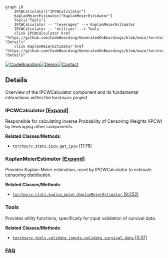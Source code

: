 ```mermaid
graph LR
    IPCWCalculator["IPCWCalculator"]
    KaplanMeierEstimator["KaplanMeierEstimator"]
    Tools["Tools"]
    IPCWCalculator -- "leverages" --> KaplanMeierEstimator
    IPCWCalculator -- "utilizes" --> Tools
    click IPCWCalculator href "https://github.com/CodeBoarding/GeneratedOnBoardings/blob/main/torchsurv/IPCWCalculator.md" "Details"
    click KaplanMeierEstimator href "https://github.com/CodeBoarding/GeneratedOnBoardings/blob/main/torchsurv/KaplanMeierEstimator.md" "Details"
```

[![CodeBoarding](https://img.shields.io/badge/Generated%20by-CodeBoarding-9cf?style=flat-square)](https://github.com/CodeBoarding/CodeBoarding)[![Demo](https://img.shields.io/badge/Try%20our-Demo-blue?style=flat-square)](https://www.codeboarding.org/demo)[![Contact](https://img.shields.io/badge/Contact%20us%20-%20contact@codeboarding.org-lightgrey?style=flat-square)](mailto:contact@codeboarding.org)

## Details

Overview of the IPCWCalculator component and its fundamental interactions within the torchsurv project.

### IPCWCalculator [[Expand]](./IPCWCalculator.md)
Responsible for calculating Inverse Probability of Censoring Weights (IPCW) by leveraging other components.


**Related Classes/Methods**:

- <a href="https://github.com/Novartis/torchsurv/src/torchsurv/stats/ipcw.py#L11-L76" target="_blank" rel="noopener noreferrer">`torchsurv.stats.ipcw.get_ipcw` (11:76)</a>


### KaplanMeierEstimator [[Expand]](./KaplanMeierEstimator.md)
Provides Kaplan-Meier estimation, used by IPCWCalculator to estimate censoring distribution.


**Related Classes/Methods**:

- <a href="https://github.com/Novartis/torchsurv/src/torchsurv/stats/kaplan_meier.py#L9-L252" target="_blank" rel="noopener noreferrer">`torchsurv.stats.kaplan_meier.KaplanMeierEstimator` (9:252)</a>


### Tools
Provides utility functions, specifically for input validation of survival data.


**Related Classes/Methods**:

- <a href="https://github.com/Novartis/torchsurv/src/torchsurv/tools/validate_inputs.py#L3-L37" target="_blank" rel="noopener noreferrer">`torchsurv.tools.validate_inputs.validate_survival_data` (3:37)</a>




### [FAQ](https://github.com/CodeBoarding/GeneratedOnBoardings/tree/main?tab=readme-ov-file#faq)